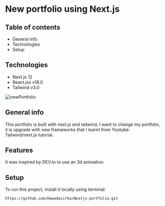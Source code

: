 # New portfolio using Next.js

## Table of contents
* General info
* Technologies
* Setup

## Technologies
* Next.js 12
* React.jsx v18.0
* Tailwind v3.0

![newPortfolio](https://user-images.githubusercontent.com/103773398/200399169-2a679bf9-72cc-419b-b5e7-bd08ff12c7fc.png)

## General info
This portfolio is built with next.js and tailwind. I want to change my portfolio, it is upgrade with new frameworks that I learnt from Youtube: Tailwind/next.js tutorial. 

## Features
It was inspired by DEV.to to use an 3d animation.

## Setup
To run this project, install it locally using terminal:

`
https://github.com/Hawadacirka/Nextjs-portfolio.git
`
